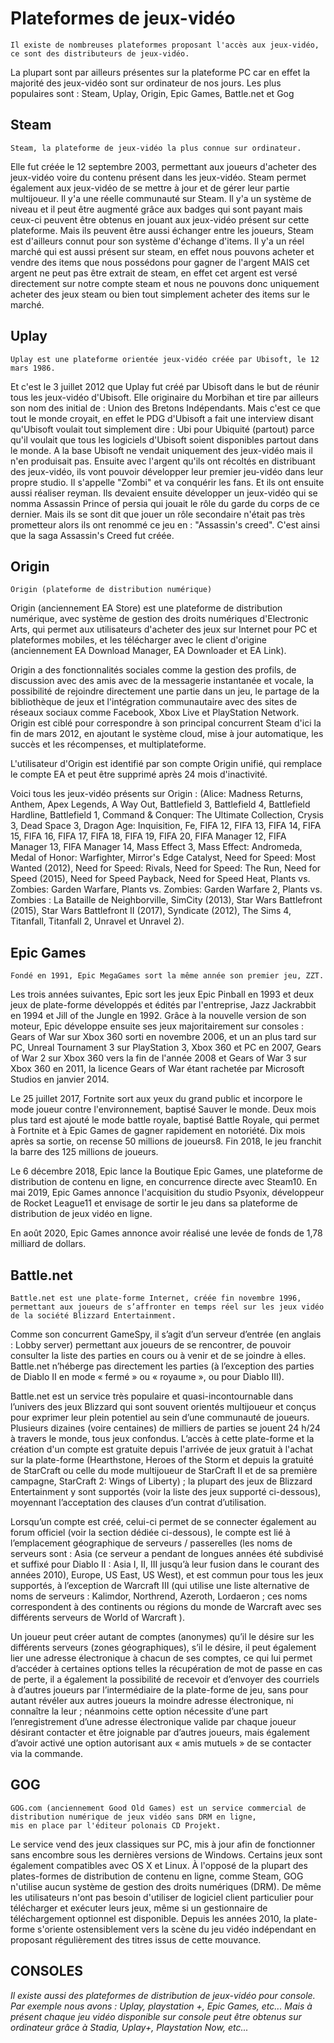 # Plateformes de jeux-vidéo
    Il existe de nombreuses plateformes proposant l'accès aux jeux-vidéo, ce sont des distributeurs de jeux-vidéo.
La plupart sont par ailleurs présentes sur la plateforme PC car en effet la majorité des jeux-vidéo sont sur ordinateur de nos jours.
Les plus populaires sont : Steam, Uplay, Origin, Epic Games, Battle.net et Gog

## Steam
    Steam, la plateforme de jeux-vidéo la plus connue sur ordinateur.
Elle fut créée le 12 septembre 2003, permettant aux joueurs d'acheter des jeux-vidéo voire du contenu présent dans les jeux-vidéo.
Steam permet également aux jeux-vidéo de se mettre à jour et de gérer leur partie multijoueur.
Il y'a une réelle communauté sur Steam. Il y'a un système de niveau et il peut être augmenté grâce aux badges qui sont payant mais ceux-ci peuvent être obtenus
en jouant aux jeux-vidéo présent sur cette plateforme. Mais ils peuvent être aussi échanger entre les joueurs, Steam est d'ailleurs connut pour son système d'échange d'items.
Il y'a un réel marché qui est aussi présent sur steam, en effet nous pouvons acheter et vendre des items que nous possédons pour gagner de l'argent MAIS cet argent ne peut pas être extrait de steam, en effet cet argent est versé directement sur notre compte steam et nous ne pouvons donc uniquement acheter des jeux steam ou bien tout simplement acheter des items sur le marché.

## Uplay
    Uplay est une plateforme orientée jeux-vidéo créée par Ubisoft, le 12 mars 1986.
Et c'est le 3 juillet 2012 que Uplay fut créé par Ubisoft dans le but de réunir tous les jeux-vidéo d'Ubisoft.
Elle originaire du Morbihan et tire par ailleurs son nom des initial de : Union des Bretons Indépendants. Mais c'est ce que tout le monde croyait, en effet le PDG d'Ubisoft a fait une interview disant qu'Ubisoft voulait tout simplement dire : Ubi pour Ubiquité (partout) parce qu'il voulait que tous les logiciels d'Ubisoft soient disponibles partout dans le monde.
A la base Ubisoft ne vendait uniquement des jeux-vidéo mais il n'en produisait pas.
Ensuite avec l'argent qu'ils ont récoltés en distribuant des jeux-vidéo, ils vont pouvoir développer leur premier
jeu-vidéo dans leur propre studio. Il s'appelle "Zombi" et va conquérir les fans. Et ils ont ensuite aussi réaliser reyman.
Ils devaient ensuite développer un jeux-vidéo qui se nomma Assassin Prince of persia qui jouait le rôle du garde du corps de ce dernier.
Mais ils se sont dit que jouer un rôle secondaire n'était pas très prometteur alors ils ont renommé ce jeu en : "Assassin's creed".
C'est ainsi que la saga Assassin's Creed fut créée.

## Origin
    Origin (plateforme de distribution numérique)
Origin (anciennement EA Store) est une plateforme de distribution numérique, avec système de gestion des droits numériques d'Electronic Arts, qui permet aux utilisateurs d'acheter des jeux sur Internet pour PC et plateformes mobiles, et les télécharger avec le client d'origine (anciennement EA Download Manager, EA Downloader et EA Link).

Origin a des fonctionnalités sociales comme la gestion des profils, de discussion avec des amis avec de la messagerie instantanée et vocale, la possibilité de rejoindre directement une partie dans un jeu, le partage de la bibliothèque de jeux et l'intégration communautaire avec des sites de réseaux sociaux comme Facebook, Xbox Live et PlayStation Network. Origin est ciblé pour correspondre à son principal concurrent Steam d'ici la fin de mars 2012, en ajoutant le système cloud, mise à jour automatique, les succès et les récompenses, et multiplateforme.

L'utilisateur d'Origin est identifié par son compte Origin unifié, qui remplace le compte EA et peut être supprimé après 24 mois d'inactivité.

Voici tous les jeux-vidéo présents sur Origin :
(Alice: Madness Returns, Anthem, Apex Legends, A Way Out, Battlefield 3, Battlefield 4, Battlefield Hardline, Battlefield 1, Command & Conquer: The Ultimate Collection, Crysis 3, Dead Space 3, Dragon Age: Inquisition, Fe, FIFA 12, FIFA 13, FIFA 14, FIFA 15, FIFA 16, FIFA 17, FIFA 18, FIFA 19, FIFA 20, FIFA Manager 12, FIFA Manager 13, FIFA Manager 14, Mass Effect 3, Mass Effect: Andromeda, Medal of Honor: Warfighter, Mirror's Edge Catalyst, Need for Speed: Most Wanted (2012), Need for Speed: Rivals, Need for Speed: The Run, Need for Speed (2015), Need for Speed Payback, Need for Speed Heat, Plants vs. Zombies: Garden Warfare, Plants vs. Zombies: Garden Warfare 2, Plants vs. Zombies : La Bataille de Neighborville, SimCity (2013), Star Wars Battlefront (2015), Star Wars Battlefront II (2017), Syndicate (2012), The Sims 4, Titanfall, Titanfall 2, Unravel et Unravel 2).

## Epic Games
    Fondé en 1991, Epic MegaGames sort la même année son premier jeu, ZZT.
Les trois années suivantes, Epic sort les jeux Epic Pinball en 1993 et deux jeux de plate-forme développés et édités par l'entreprise, Jazz Jackrabbit en 1994 et Jill of the Jungle en 1992.
Grâce à la nouvelle version de son moteur, Epic développe ensuite ses jeux majoritairement sur consoles : Gears of War sur Xbox 360 sorti en novembre 2006, et un an plus tard sur PC, Unreal Tournament 3 sur PlayStation 3, Xbox 360 et PC en 2007, Gears of War 2 sur Xbox 360 vers la fin de l'année 2008 et Gears of War 3 sur Xbox 360 en 2011, la licence Gears of War étant rachetée par Microsoft Studios en janvier 2014.

Le 25 juillet 2017, Fortnite sort aux yeux du grand public et incorpore le mode joueur contre l'environnement, baptisé Sauver le monde. Deux mois plus tard est ajouté le mode battle royale, baptisé Battle Royale, qui permet à Fortnite et à Epic Games de gagner rapidement en notoriété. Dix mois après sa sortie, on recense 50 millions de joueurs8. Fin 2018, le jeu franchit la barre des 125 millions de joueurs.

Le 6 décembre 2018, Epic lance la Boutique Epic Games, une plateforme de distribution de contenu en ligne, en concurrence directe avec Steam10. En mai 2019, Epic Games annonce l'acquisition du studio Psyonix, développeur de Rocket League11 et envisage de sortir le jeu dans sa plateforme de distribution de jeux vidéo en ligne.

En août 2020, Epic Games annonce avoir réalisé une levée de fonds de 1,78 milliard de dollars.

## Battle.net
    Battle.net est une plate-forme Internet, créée fin novembre 1996, permettant aux joueurs de s’affronter en temps réel sur les jeux vidéo de la société Blizzard Entertainment.

Comme son concurrent GameSpy, il s’agit d’un serveur d’entrée (en anglais : Lobby server) permettant aux joueurs de se rencontrer, de pouvoir consulter la liste des parties en cours ou à venir et de se joindre à elles. Battle.net n’héberge pas directement les parties (à l’exception des parties de Diablo II en mode « fermé » ou « royaume », ou pour Diablo III).

Battle.net est un service très populaire et quasi-incontournable dans l’univers des jeux Blizzard qui sont souvent orientés multijoueur et conçus pour exprimer leur plein potentiel au sein d’une communauté de joueurs. Plusieurs dizaines (voire centaines) de milliers de parties se jouent 24 h/24 à travers le monde, tous jeux confondus. L’accès à cette plate-forme et la création d'un compte est gratuite depuis l'arrivée de jeux gratuit à l'achat sur la plate-forme (Hearthstone, Heroes of the Storm et depuis la gratuité de StarCraft ou celle du mode multijoueur de StarCraft II et de sa première campagne, StarCraft 2: Wings of Liberty) ; la plupart des jeux de Blizzard Entertainment y sont supportés (voir la liste des jeux supporté ci-dessous), moyennant l’acceptation des clauses d’un contrat d’utilisation.

Lorsqu’un compte est créé, celui-ci permet de se connecter également au forum officiel (voir la section dédiée ci-dessous), le compte est lié à l’emplacement géographique de serveurs / passerelles (les noms de serveurs sont : Asia (ce serveur a pendant de longues années été subdivisé et suffixé pour Diablo II : Asia I, II, III jusqu’à leur fusion dans le courant des années 2010), Europe, US East, US West), et est commun pour tous les jeux supportés, à l’exception de Warcraft III (qui utilise une liste alternative de noms de serveurs : Kalimdor, Northrend, Azeroth, Lordaeron ; ces noms correspondent à des continents ou régions du monde de Warcraft avec ses différents serveurs de World of Warcraft ).

Un joueur peut créer autant de comptes (anonymes) qu’il le désire sur les différents serveurs (zones géographiques), s’il le désire, il peut également lier une adresse électronique à chacun de ses comptes, ce qui lui permet d’accéder à certaines options telles la récupération de mot de passe en cas de perte, il a également la possibilité de recevoir et d’envoyer des courriels à d’autres joueurs par l’intermédiaire de la plate-forme de jeu, sans pour autant révéler aux autres joueurs la moindre adresse électronique, ni connaître la leur ; néanmoins cette option nécessite d’une part l’enregistrement d’une adresse électronique valide par chaque joueur désirant contacter et être joignable par d’autres joueurs, mais également d’avoir activé une option autorisant aux « amis mutuels » de se contacter via la commande.

## GOG
    GOG.com (anciennement Good Old Games) est un service commercial de distribution numérique de jeux vidéo sans DRM en ligne,
    mis en place par l'éditeur polonais CD Projekt.
Le service vend des jeux classiques sur PC, mis à jour afin de fonctionner sans encombre sous les dernières versions de Windows. Certains jeux sont également compatibles avec OS X et Linux.
À l'opposé de la plupart des plates-formes de distribution de contenu en ligne, comme Steam, GOG n'utilise aucun système de gestion des droits numériques (DRM). De même les utilisateurs n'ont pas besoin d'utiliser de logiciel client particulier pour télécharger et exécuter leurs jeux, même si un gestionnaire de téléchargement optionnel est disponible.
Depuis les années 2010, la plate-forme s'oriente ostensiblement vers la scène du jeu vidéo indépendant en proposant régulièrement des titres issus de cette mouvance.

## CONSOLES

*Il existe aussi des plateformes de distribution de jeux-vidéo pour console.*
*Par exemple nous avons : Uplay, playstation +, Epic Games, etc...*
*Mais à présent chaque jeu vidéo disponible sur console peut être obtenus*
*sur ordinateur grâce à Stadia, Uplay+, Playstation Now, etc...*
